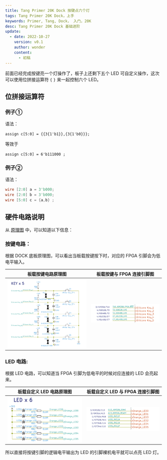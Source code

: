 ```yaml
---
title: Tang Primer 20K Dock 按键点六个灯
tags: Tang Primer 20K Dock，上手
keywords: Primer, Tang, Dock， 入门，20K
desc: Tang Primer 20K Dock 基础进阶
update:
  - date: 2022-10-27
    version: v0.1
    author: wonder
    content:
      - 初稿
---
```


前面已经完成按键亮一个灯操作了，板子上还剩下五个 LED 可自定义操作，这次可以使用位拼接运算符 `{` `}` 来一起控制六个 LED。

## 位拼接运算符

### 例子①

语法：

`assign c[5:0] = {{3{1'b1}},{3{1'b0}}};`

等效于 

`assign c[5:0] = 6'b111000 ;`

### 例子②

语法：

```verilog
wire [2:0] a = 3'b000;
wire [2:0] b = 3'b000;
wire [5:0] c = {a,b} ;
```

## 硬件电路说明

从 [原理图](https://dl.sipeed.com/shareURL/TANG/Primer_20K/02_Schematic) 中，可以知道以下信息：

### 按键电路：

根据 DOCK 底板原理图，可以看出当板载按键按下时，对应的 FPGA 引脚会为低电平输入。

| 板载按键电路原理图 | 板载按键与 FPGA 连接引脚图 |
|---|---|
| ![key_schematic](./assets/key_led_on/key_schematic.png)| ![key_pin](./assets/key_led_on/key_pin.png) |

### LED 电路:

根据 LED 电路，可以知道当 FPGA 引脚为低电平的时候对应连接的 LED 会亮起来。

| 板载自定义 LED 电路原理图 | 板载自定义 LED 与 FPGA 连接引脚图 |
|---|---|
| ![key_schematic](./assets/key_led_on/led_schematic.png)| ![key_pin](./assets/key_led_on/led_pin.png) |

所以直接将按键引脚的逻辑电平输出为 LED 的引脚裸机电平就可以点亮 LED 灯。